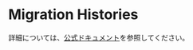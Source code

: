 # Migration Histories

詳細については、[公式ドキュメント](https://www.prisma.io/docs/orm/prisma-migrate/understanding-prisma-migrate/migration-histories)を参照してください。
